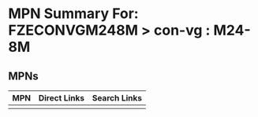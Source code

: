 



# MPN Summary For: FZECONVGM248M > con-vg : M24-8M

## MPNs
  

|MPN|Direct Links|Search Links|
| :--- | :--- | :--- |
||||
